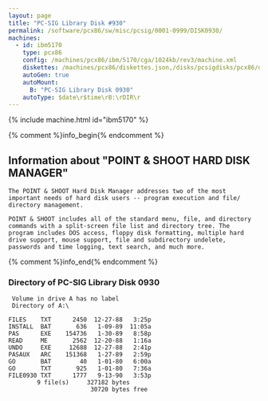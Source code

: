 ```yaml
---
layout: page
title: "PC-SIG Library Disk #930"
permalink: /software/pcx86/sw/misc/pcsig/0001-0999/DISK0930/
machines:
  - id: ibm5170
    type: pcx86
    config: /machines/pcx86/ibm/5170/cga/1024kb/rev3/machine.xml
    diskettes: /machines/pcx86/diskettes.json,/disks/pcsigdisks/pcx86/diskettes.json
    autoGen: true
    autoMount:
      B: "PC-SIG Library Disk 0930"
    autoType: $date\r$time\rB:\rDIR\r
---
```


{% include machine.html id="ibm5170" %}

{% comment %}info_begin{% endcomment %}

## Information about "POINT & SHOOT HARD DISK MANAGER"

    The POINT & SHOOT Hard Disk Manager addresses two of the most
    important needs of hard disk users -- program execution and file/
    directory management.
    
    POINT & SHOOT includes all of the standard menu, file, and directory
    commands with a split-screen file list and directory tree. The
    program includes DOS access, floppy disk formatting, multiple hard
    drive support, mouse support, file and subdirectory undelete,
    passwords and time logging, text search, and much more.
{% comment %}info_end{% endcomment %}


### Directory of PC-SIG Library Disk 0930

     Volume in drive A has no label
     Directory of A:\

    FILES    TXT      2450  12-27-88   3:25p
    INSTALL  BAT       636   1-09-89  11:05a
    PAS      EXE    154736   1-30-89   8:58p
    READ     ME       2562  12-20-88   1:16a
    UNDO     EXE     12688  12-27-88   2:41p
    PASAUX   ARC    151368   1-27-89   2:59p
    GO       BAT        40   1-01-80   6:00a
    GO       TXT       925   1-01-80   7:36a
    FILE0930 TXT      1777   9-13-90   3:53p
            9 file(s)     327182 bytes
                           30720 bytes free
